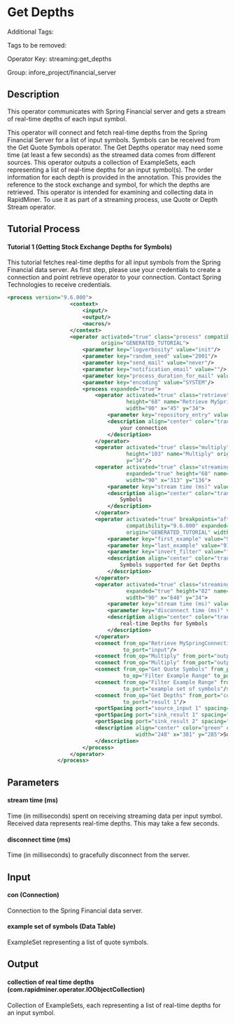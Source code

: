 
# Get Depths

Additional Tags: 

Tags to be removed:

Operator Key: streaming:get_depths

Group: infore_project/financial_server

## Description

This operator communicates with Spring Financial server and gets a stream of real-time depths of each input symbol.

This operator will connect and fetch real-time depths from the Spring Financial Server for a list of input symbols.
Symbols can be received from the Get Quote Symbols operator. The Get Depths operator may need some time (at least a few seconds) as the streamed data comes from different sources.
This operator outputs a collection of ExampleSets, each representing a list of real-time depths for an input symbol(s).
The order information for each depth is provided in the annotation. This provides the reference to the stock exchange and symbol, for which the depths are retrieved.
This operator is intended for examining and collecting data in RapidMiner. To use it as part of a streaming process, use Quote or Depth Stream operator.

## Tutorial Process

#### Tutorial 1 (Getting Stock Exchange Depths for Symbols)

This tutorial fetches real-time depths for all input symbols from the Spring Financial data server.
As first step, please use your credentials to create a connection and point retrieve operator to your connection.
Contact Spring Technologies to receive credentials.

```xml
<process version="9.6.000">
                    <context>
                        <input/>
                        <output/>
                        <macros/>
                    </context>
                    <operator activated="true" class="process" compatibility="9.6.000" expanded="true" name="Process"
                              origin="GENERATED_TUTORIAL">
                        <parameter key="logverbosity" value="init"/>
                        <parameter key="random_seed" value="2001"/>
                        <parameter key="send_mail" value="never"/>
                        <parameter key="notification_email" value=""/>
                        <parameter key="process_duration_for_mail" value="30"/>
                        <parameter key="encoding" value="SYSTEM"/>
                        <process expanded="true">
                            <operator activated="true" class="retrieve" compatibility="9.6.000" expanded="true"
                                      height="68" name="Retrieve MySpringConnection" origin="GENERATED_TUTORIAL"
                                      width="90" x="45" y="34">
                                <parameter key="repository_entry" value="/Connections/MySpringConnection"/>
                                <description align="center" color="transparent" colored="false" width="126">Point to
                                    your connection
                                </description>
                            </operator>
                            <operator activated="true" class="multiply" compatibility="9.6.000" expanded="true"
                                      height="103" name="Multiply" origin="GENERATED_TUTORIAL" width="90" x="179"
                                      y="34"/>
                            <operator activated="true" class="streaming:get_quote_symbols" compatibility="0.2.000"
                                      expanded="true" height="68" name="Get Quote Symbols" origin="GENERATED_TUTORIAL"
                                      width="90" x="313" y="136">
                                <parameter key="stream time (ms)" value="5000"/>
                                <description align="center" color="transparent" colored="false" width="126">Fetch Quote
                                    Symbols
                                </description>
                            </operator>
                            <operator activated="true" breakpoints="after" class="filter_example_range"
                                      compatibility="9.6.000" expanded="true" height="82" name="Filter Example Range"
                                      origin="GENERATED_TUTORIAL" width="90" x="447" y="136">
                                <parameter key="first_example" value="90"/>
                                <parameter key="last_example" value="91"/>
                                <parameter key="invert_filter" value="false"/>
                                <description align="center" color="transparent" colored="false" width="126">Limited
                                    Symbols supported for Get Depths
                                </description>
                            </operator>
                            <operator activated="true" class="streaming:get_depths" compatibility="0.2.000"
                                      expanded="true" height="82" name="Get Depths" origin="GENERATED_TUTORIAL"
                                      width="90" x="648" y="34">
                                <parameter key="stream time (ms)" value="1000"/>
                                <parameter key="disconnect time (ms)" value="1000"/>
                                <description align="center" color="transparent" colored="false" width="126">Fetch
                                    real-time Depths for Symbols
                                </description>
                            </operator>
                            <connect from_op="Retrieve MySpringConnection" from_port="output" to_op="Multiply"
                                     to_port="input"/>
                            <connect from_op="Multiply" from_port="output 1" to_op="Get Depths" to_port="con"/>
                            <connect from_op="Multiply" from_port="output 2" to_op="Get Quote Symbols" to_port="con"/>
                            <connect from_op="Get Quote Symbols" from_port="example set symbols"
                                     to_op="Filter Example Range" to_port="example set input"/>
                            <connect from_op="Filter Example Range" from_port="example set output" to_op="Get Depths"
                                     to_port="example set of symbols"/>
                            <connect from_op="Get Depths" from_port="collection of real time depths"
                                     to_port="result 1"/>
                            <portSpacing port="source_input 1" spacing="0"/>
                            <portSpacing port="sink_result 1" spacing="0"/>
                            <portSpacing port="sink_result 2" spacing="0"/>
                            <description align="center" color="green" colored="true" height="213" resized="true"
                                         width="248" x="381" y="285">Supported Symbols are:&lt;br&gt;&lt;br/&gt;Eurex|227028|NoExpiry&lt;br&gt;Eurex|846959|NoExpiry&lt;br&gt;Eurex|965236|NoExpiry&lt;br&gt;Eurex|965238|NoExpiry&lt;br&gt;Eurex|965264|NoExpiry&lt;br&gt;Eurex|965265|NoExpiry&lt;br&gt;Eurex|965266|NoExpiry&lt;br&gt;Eurex|965305|NoExpiry
                            </description>
                        </process>
                    </operator>
                </process>
```

## Parameters

#### stream time (ms)

Time (in milliseconds) spent on receiving streaming data per input symbol.
Received data represents real-time depths. 
This may take a few seconds.

#### disconnect time (ms)

Time (in milliseconds) to gracefully disconnect from the server.


## Input

#### con (Connection)

Connection to the Spring Financial data server.

#### example set of symbols (Data Table)

ExampleSet representing a list of quote symbols.

## Output

#### collection of real time depths (com.rapidminer.operator.IOObjectCollection)

Collection of ExampleSets, each representing a list of real-time depths for an input symbol.